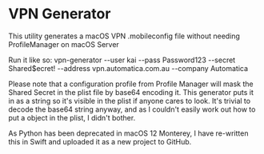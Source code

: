 #  VPN Generator

This utility generates a macOS VPN .mobileconfig file without needing ProfileManager on macOS Server

Run it like so:
vpn-generator --user kai --pass Password123 --secret Shared$ecret! --address vpn.automatica.com.au --company Automatica

Please note that a configuration profile from Profile Manager will mask the Shared Secret in the plist file by base64 encoding it. This generator puts it in as a string so it's visible in the plist if anyone cares to look. It's trivial to decode the base64 string anyway, and as I couldn't easily work out how to put a <data> object in the plist, I didn't bother.

As Python has been deprecated in macOS 12 Monterey, I have re-written this in Swift and uploaded it as a new project to GitHub. 
